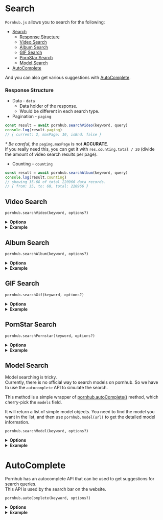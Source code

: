 # Search

`Pornhub.js` allows you to search for the following:
- [Search](#search)
    - [Response Structure](#response-structure)
  - [Video Search](#video-search)
  - [Album Search](#album-search)
  - [GIF Search](#gif-search)
  - [PornStar Search](#pornstar-search)
  - [Model Search](#model-search)
- [AutoComplete](#autocomplete)

And you can also get various suggestions with [AutoComplete](#autocomplete).

### Response Structure
* Data - `data`
  * Data holder of the response.
  * Would be different in each search type.
* Pagination - `paging`
```js
const result = await pornhub.searchVideo(keyword, query)
console.log(result.paging)
// { current: 2, maxPage: 10, isEnd: false }
```
*\* Be careful*, the `paging.maxPage` is not **ACCURATE**.\
If you really need this, you can get it with `res.counting.total / 20` (divide the amount of video search results per page).


* Counting - `counting`
```js
const result = await pornhub.searchAlbum(keyword, query)
console.log(result.counting)
// showing 35-68 of total 220966 data records.
// { from: 35, to: 68, total: 220966 }
```

## Video Search

`pornhub.searchVideo(keyword, options?)`

<details>
  <summary><b>Options</b></summary>
All options are optional.

| Options        | Type      | Description                                                                                            |
| -------------- | --------- | ------------------------------------------------------------------------------------------------------ |
| page           | `int`     | Page number                                                                                            |
| order          | `string`  | `"Most Relevant"` \| `"Most Recent"` \| `"Most Viewed"` \| `"Top Rated"` \| `"Longest"`                |
| hd             | `boolean` | Show HD video only or not                                                                              |
| production     | `string`  | `"all"` \| `"professional"` \| `"homemade"`                                                            |
| durationMin    | `int`     | `10` \| `20` \| `30`                                                                                   |
| durationMax    | `int`     | `10` \| `20` \| `30`                                                                                   |
| filterCategory | `int`     | Category ID. You will see the list on the [Pornhub Category](https://www.pornhub.com/categories) page. |
| period         | `string`  | `"daily"` \| `"weekly"` \| `"monthly"` \| `"yearly"` \| `"alltime"`                                    |
| sexualOrientation | `string` | `"straight` \| `"gay"`               |
</details>

<details>
  <summary><b>Example</b></summary>

Warning: `data.hd` and `data.premium` has been **deprecated**.\
Currently pornhub will put premium video to another domain.\
And no more information about `hd`, so it wil always be `false`.

```js
const res = await pornhub.searchVideo('tokyo hot', {
    page: 2,
    production: 'professional',
    durationMin: 10,
    durationMax: 30
})
console.log(res.paging)
// { current: 2, maxPage: 10, isEnd: false }
console.log(res.counting)
// { from: 35, to: 68, total: 220966 }

res.data.forEach((item) => {
    console.log(item)
    /* {
        title: 'tokyo hot ep1',
        url: 'https://www.pornhub.com/view_video.php?viewkey=***',
        duration: '21:43',
        hd: true,
        premium: false,
        freePremium: false,
        preview: 'https://ci.phncdn.com/videos/***.jpg'
    } */
})
```
</details>

## Album Search

`pornhub.searchAlbum(keyword, options?)`

<details>
  <summary><b>Options</b></summary>

| Options  | Type                        | Description                                                                                                                            |
| -------- | --------------------------- | -------------------------------------------------------------------------------------------------------------------------------------- |
| page     | `int`                       | Show which page of search result                                                                                                       |
| order    | `string`                    | `"Most Relevant"` \| `"Most Recent"` \| `"Most Viewed"` \| `"Top Rated"`                                                               |
| verified | `boolean`                   | Show verified video                                                                                                                    |
| segments | `string` \| `Array<string>` | Default: &nbsp;`female-straight-uncategorized`<br>Options: `female`, `straight`, `male`, `gay`, `transgender`, `misc`, `uncategorized` |
</details>

<details>
  <summary><b>Example</b></summary>

```js
const res = await pornhub.searchAlbum('tokyo hot', {
    segments: ['female', 'straight']
})
console.log(res.paging)
// { current: 1, maxPage: 10, isEnd: false }
console.log(res.counting)
// { from: 1, to: 36, total: 899 }

res.data.forEach((item) => {
    console.log(item)
    /* {
        title: 'tokyo hot n0473',
        url: 'https://www.pornhub.com/album/***',
        rating: '100%',
        preview: 'https://ci.phncdn.com/***.jpg'
    } */
})
```
</details>

## GIF Search

`pornhub.searchGif(keyword, options?)`

<details>
  <summary><b>Options</b></summary>

| Options           | Type     | Description                                                              |
| ----------------- | -------- | ------------------------------------------------------------------------ |
| page              | `int`    | Show which page of search result                                         |
| order             | `string` | `"Most Relevant"` \| `"Most Recent"` \| `"Most Viewed"` \| `"Top Rated"` |
| sexualOrientation | `string` | `"straight` \| `"gay"` \| `"transgender"`                                |
</details>

<details>
  <summary><b>Example</b></summary>

```js
const res = await pornhub.searchGif('tokyo hot', {
    sexualOrientation: 'gay'
})
console.log(res.paging)
// { current: 1, maxPage: 10, isEnd: false }
console.log(res.counting)
// { from: 1, to: 34, total: 142017 }

res.data.forEach((item) => {
    console.log(item)
    /* {
        title: 'hot',
        url: 'https://www.pornhub.com/gif/14596972',
        mp4: 'https://cl.phncdn.com/pics/gifs/***.mp4',
        webm: 'https://cl.phncdn.com/pics/gifs/***.webm',
        preview: 'https://cl.phncdn.com/pics/gifs/***.jpg'
    } */
})
```
</details>

## PornStar Search

`pornhub.searchPornstar(keyword, options?)`

<details>
  <summary><b>Options</b></summary>

| Options | Type     | Description                                                                  |
| ------- | -------- | ---------------------------------------------------------------------------- |
| page    | `int`    | Show which page of search result                                             |
| order   | `string` | `"Most Relevant"` \| `"Most Popular"` \| `"Most Viewed"` \| `"No. of Video"` |
</details>

<details>
  <summary><b>Example</b></summary>

```js
const res = await pornhub.searchPornstar('kelly', {
    page: 1,
    order: 'Most Relevant'
})
console.log(res.paging)
// { current: 1, maxPage: 5, isEnd: false }
console.log(res.counting)
// { from: 1, to: 22, total: 93 }

res.data.forEach((item) => {
    console.log(item)
    /* {
        name: 'Kelly Kelly',
        url: 'https://www.pornhub.com/pornstar/kelly-kelly',
        views: '2.3M',
        videoNum: 31,
        rank: 4069,
        photo: 'https://ci.phncdn.com/pics/pornstars/default/female.jpg'
    } */
})
```
</details>

## Model Search

Model searching is tricky.\
Currently, there is no official way to search models on pornhub. So we have to use the `autocomplete` API to simulate the search.

This method is a simple wrapper of [pornhub.autoComplete()](#autocomplete) method, which cherry-pick the `models` field.

It will return a list of simple model objects.
You need to find the model you want in the list, and then use `pornhub.model(url)` to get the detailed model information.


`pornhub.searchModel(keyword, options?)`

<details>
  <summary><b>Options</b></summary>

| Options           | Type     | Description                                |
| ----------------- | -------- | ------------------------------------------ |
| token             | `string` | (Optional) Token from `pornhub.getToken()` |
| sexualOrientation | `string` | `"straight` \| `"gay"` \| `"transgender"`  |
</details>


<details>
  <summary><b>Example</b></summary>

```js
const models = await pornhub.searchModel('luna')
console.log(models)
/* [{
  name:"Luna Okko",
  slug:"luna-okko",
  url: 'https://www.pornhub.com/model/luna-okko',
  rank:0
},{
  name:"lunaalessandra",
  slug:"lunaalessandra",
  url: 'https://www.pornhub.com/model/lunaalessandra',
  rank:1
},{
  name:"Luna Roulette",
  slug:"luna-roulette",
  url: 'https://www.pornhub.com/model/luna-roulette',
  rank:2
},
  ...
] */

const model = await pornhub.model(models[0].name)
console.log(model)
```
</details>

# AutoComplete
Pornhub has an autocomplete API that can be used to get suggestions for search queries.\
This API is used by the search bar on the website.

`pornhub.autoComplete(keyword, options?)`

<details>
  <summary><b>Options</b></summary>

| Options           | Type     | Description                                |
| ----------------- | -------- | ------------------------------------------ |
| token             | `string` | (Optional) Token from `pornhub.getToken()` |
| sexualOrientation | `string` | `"straight` \| `"gay"` \| `"transgender"`  |
</details>

<details>
  <summary><b>Example</b></summary>

```js
const res = await pornhub.autoComplete('luna')
console.log(res)
```

```json5
{
  "queries": [
    "Tokyo Motion",
    "Tokyo Lynn",
    "Tokyo",
    "Tokyo Leigh"
    // ...
  ],
  "albums": [
    "Tokyo",
    "Japan Tokyo",
    "Tokyo Ghoul Hentai",
    "Japanese Tokyo Hot"
    // ...
  ],
  "models": [
    {
      "slug": "tokyolovestory",
      "name": "tokyolovestory",
      "rank": 0,
      "url": "https://www.pornhub.com/model/tokyolovestory"
    }
    // ...
  ],
  "pornstars": [
    {
      "slug": "tokyo-lynn",
      "name": "Tokyo Lynn",
      "rank": 1315,
      "url": "https://www.pornhub.com/pornstar/tokyo-lynn"
    }
    // ...
  ],
  "channels": [
    {
      "slug": "tokyobikinicollege",
      "name": "Tokyo Bikini College",
      "rank": "1539",
      "url": "https://www.pornhub.com/channels/tokyobikinicollege"
    }
    // ...
  ],
  "isDdBannedWord": "false",
  "popularSearches": [
    "aerith",
    "lady dimitrescu",
    "japanese 無修正",
    "ada wong",
    "stella cox"
    // ...
  ]
}
```

\> Check the type definition [here](https://github.com/pionxzh/Pornhub.js/blob/master/src/types/AutoComplete.ts).
</details>
